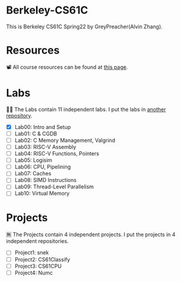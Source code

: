 # Berkeley-CS61C
This is Berkeley CS61C Spring22 by GreyPreacher(Alvin Zhang). 

# Resources
📽 All course resources can be found at [this page](https://inst.eecs.berkeley.edu/~cs61c/sp22/).  

# Labs
🐱‍👓 The Labs contain 11 independent labs. I put the labs in [another repository](https://github.com/GreyPreacher/Berkeley-CS61C-Lab).
- [x] Lab00: Intro and Setup
- [ ] Lab01: C & CGDB 
- [ ] Lab02: C Memory Management, Valgrind 
- [ ] Lab03: RISC-V Assembly
- [ ] Lab04: RISC-V Functions, Pointers
- [ ] Lab05: Logisim
- [ ] Lab06: CPU, Pipelining
- [ ] Lab07: Caches
- [ ] Lab08: SIMD Instructions 
- [ ] Lab09: Thread-Level Parallelism
- [ ] Lab10: Virtual Memory

# Projects
🈚 The Projects contain 4 independent projects. I put the projects in 4 independent repositories.
- [ ] Project1: snek
- [ ] Project2: CS61Classify
- [ ] Project3: CS61CPU
- [ ] Project4: Numc
